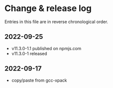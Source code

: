 # Change & release log

Entries in this file are in reverse chronological order.

## 2022-09-25

* v11.3.0-1.1 published on npmjs.com
* v11.3.0-1 released

## 2022-09-17

* copy/paste from gcc-xpack
